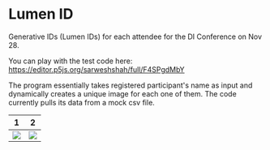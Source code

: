 # Lumen ID
Generative IDs (Lumen IDs) for each attendee for the DI Conference on Nov 28.

You can play with the test code here:
https://editor.p5js.org/sarweshshah/full/F4SPgdMbY

The program essentially takes registered participant's name as input and dynamically creates a unique image for each one of them.
The code currently pulls its data from a mock csv file.


1 | 2
--- | ---
![](https://github.com/sarweshshah/lumen-id/blob/main/sample/sarwesh.png) | ![](https://github.com/sarweshshah/lumen-id/blob/main/sample/tejus.png)

